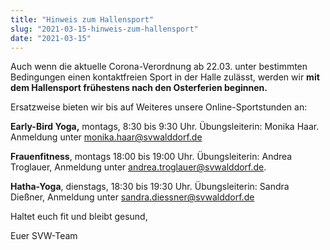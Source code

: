 ```yaml
---
title: "Hinweis zum Hallensport"
slug: "2021-03-15-hinweis-zum-hallensport"
date: "2021-03-15"
---
```

Auch wenn die aktuelle Corona-Verordnung ab 22.03. unter bestimmten Bedingungen einen kontaktfreien Sport in der Halle zulässt, werden wir **mit dem Hallensport frühestens nach den Osterferien beginnen.**


Ersatzweise bieten wir bis auf Weiteres unsere Online-Sportstunden an:


**Early-Bird Yoga,** montags, 8:30 bis 9:30 Uhr. Übungsleiterin: Monika Haar. Anmeldung unter monika.haar@svwalddorf.de


**Frauenfitness**, montags 18:00 bis 19:00 Uhr. Übungsleiterin: Andrea Troglauer, Anmeldung unter andrea.troglauer@svwalddorf.de.


**Hatha-Yoga**, dienstags, 18:30 bis 19:30 Uhr. Übungsleiterin: Sandra Dießner, Anmeldung unter sandra.diessner@svwalddorf.de


Haltet euch fit und bleibt gesund,


Euer SVW-Team
